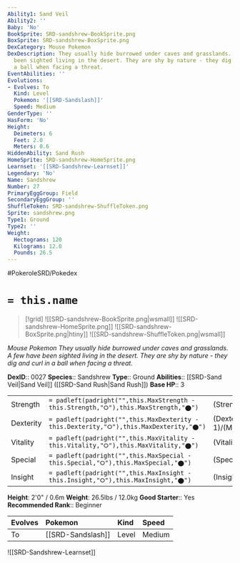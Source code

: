 ```yaml
---
Ability1: Sand Veil
Ability2: ''
Baby: 'No'
BookSprite: SRD-sandshrew-BookSprite.png
BoxSprite: SRD-sandshrew-BoxSprite.png
DexCategory: Mouse Pokemon
DexDescription: They usually hide burrowed under caves and grasslands. A few have
  been sighted living in the desert. They are shy by nature - they dig and curl in
  a ball when facing a threat.
EventAbilities: ''
Evolutions:
- Evolves: To
  Kind: Level
  Pokemon: '[[SRD-Sandslash]]'
  Speed: Medium
GenderType: ''
HasForm: 'No'
Height:
  Deimeters: 6
  Feet: 2.0
  Meters: 0.6
HiddenAbility: Sand Rush
HomeSprite: SRD-sandshrew-HomeSprite.png
Learnset: '[[SRD-Sandshrew-Learnset]]'
Legendary: 'No'
Name: Sandshrew
Number: 27
PrimaryEggGroup: Field
SecondaryEggGroup: ''
ShuffleToken: SRD-sandshrew-ShuffleToken.png
Sprite: sandshrew.png
Type1: Ground
Type2: ''
Weight:
  Hectograms: 120
  Kilograms: 12.0
  Pounds: 26.5
---
```


#PokeroleSRD/Pokedex

# `= this.name`

> [!grid]
> ![[SRD-sandshrew-BookSprite.png|wsmall]]
> ![[SRD-sandshrew-HomeSprite.png]]
> ![[SRD-sandshrew-BoxSprite.png|htiny]]
> ![[SRD-sandshrew-ShuffleToken.png|wsmall]]


*Mouse Pokemon*
*They usually hide burrowed under caves and grasslands. A few have been sighted living in the desert. They are shy by nature - they dig and curl in a ball when facing a threat.*

**DexID**:: 0027
**Species**:: Sandshrew
**Type**:: Ground
**Abilities**:: [[SRD-Sand Veil|Sand Veil]] ([[SRD-Sand Rush|Sand Rush]])
**Base HP**:: 3

|           |                                                                                        |                                          |
| --------- | -------------------------------------------------------------------------------------- | ---------------------------------------- |
| Strength  | `= padleft(padright("",this.MaxStrength - this.Strength,"⭘"),this.MaxStrength,"⬤")`    | (Strength::2)/(MaxStrength::5)   |
| Dexterity | `= padleft(padright("",this.MaxDexterity - this.Dexterity,"⭘"),this.MaxDexterity,"⬤")` | (Dexterity:: 1)/(MaxDexterity::3) |
| Vitality  | `= padleft(padright("",this.MaxVitality - this.Vitality,"⭘"),this.MaxVitality,"⬤")`    | (Vitality::2)/(MaxVitality::5)   |
| Special   | `= padleft(padright("",this.MaxSpecial - this.Special,"⭘"),this.MaxSpecial,"⬤")`       | (Special::1)/(MaxSpecial::3)     |
| Insight   | `= padleft(padright("",this.MaxInsight - this.Insight,"⭘"),this.MaxInsight,"⬤")`       | (Insight::1)/(MaxInsight::3)     |

**Height**: 2'0" / 0.6m
**Weight**: 26.5lbs / 12.0kg
**Good Starter**:: Yes
**Recommended Rank**:: Beginner

| Evolves   | Pokemon           | Kind   | Speed   |
|:----------|:------------------|:-------|:--------|
| To        | [[SRD-Sandslash]] | Level  | Medium  |

![[SRD-Sandshrew-Learnset]]